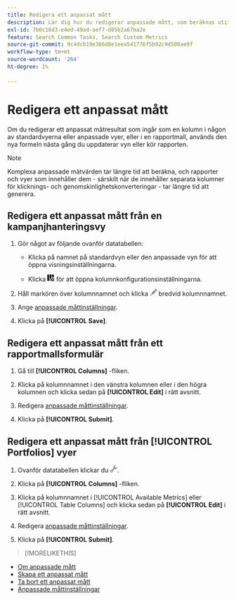 ```yaml
---
title: Redigera ett anpassat mått
description: Lär dig hur du redigerar anpassade mått, som beräknas utifrån standardvärden.
exl-id: 7b0c18d3-e4ed-49ad-aef7-d05b2a67ba2e
feature: Search Common Tasks, Search Custom Metrics
source-git-commit: 9c4dcb19e386d8e1eea541776f5b92c9d500ae9f
workflow-type: tm+mt
source-wordcount: '264'
ht-degree: 1%

---
```


# Redigera ett anpassat mått

Om du redigerar ett anpassat mätresultat som ingår som en kolumn i någon av standardvyerna eller anpassade vyer, eller i en rapportmall, används den nya formeln nästa gång du uppdaterar vyn eller kör rapporten.

>[!NOTE]
>
>Komplexa anpassade mätvärden tar längre tid att beräkna, och rapporter och vyer som innehåller dem - särskilt när de innehåller separata kolumner för klicknings- och genomskinlighetskonverteringar - tar längre tid att generera.

## Redigera ett anpassat mått från en kampanjhanteringsvy

1. Gör något av följande ovanför datatabellen:

   * Klicka på namnet på standardvyn eller den anpassade vyn för att öppna visningsinställningarna.

   * Klicka ![Egna kolumner](/help/search-social-commerce/assets/custom-columns.png "Egna kolumner") för att öppna kolumnkonfigurationsinställningarna.

1. Håll markören över kolumnnamnet och klicka ![Redigera](/help/search-social-commerce/assets/edit.png "Redigera") bredvid kolumnnamnet.

1. Ange [anpassade måttinställningar](custom-metric-settings.md).

1. Klicka på **[!UICONTROL Save]**.

## Redigera ett anpassat mått från ett rapportmallsformulär

1. Gå till **[!UICONTROL Columns]** -fliken.

1. Klicka på kolumnnamnet i den vänstra kolumnen eller i den högra kolumnen och klicka sedan på **[!UICONTROL Edit]** i rätt avsnitt.

1. Redigera [anpassade måttinställningar](custom-metric-settings.md).

1. Klicka på **[!UICONTROL Submit]**.

## Redigera ett anpassat mått från [!UICONTROL Portfolios] vyer

1. Ovanför datatabellen klickar du ![Redigera markerad vy](/help/search-social-commerce/assets/view-settings.png "Redigera markerad vy").

1. Klicka på **[!UICONTROL Columns]** -fliken.

1. Klicka på kolumnnamnet i [!UICONTROL Available Metrics] eller [!UICONTROL Table Columns] och klicka sedan på **[!UICONTROL Edit]** i rätt avsnitt.

1. Redigera [anpassade måttinställningar](custom-metric-settings.md).

1. Klicka på **[!UICONTROL Submit]**.

>[!MORELIKETHIS]
>
* [Om anpassade mått](custom-metric-about.md)
* [Skapa ett anpassat mått](custom-metric-create.md)
* [Ta bort ett anpassat mått](custom-metric-delete.md)
* [Anpassade måttinställningar](custom-metric-settings.md)
